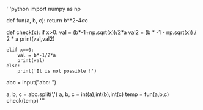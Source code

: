'''python
import numpy as np


def fun(a, b, c):
    return b**2-4*a*c


def check(x):
    if x>0:
        val = (b*-1+np.sqrt(x))/2*a
        val2 = (b * -1 - np.sqrt(x)) / 2 * a
        print(val,val2)

    elif x==0:
        val = b*-1/2*a
        print(val)
    else:
        print('It is not possible !')



abc = input("abc: ")

a, b, c = abc.split(',')
a, b, c = int(a),int(b),int(c)
temp = fun(a,b,c)
check(temp)
'''
